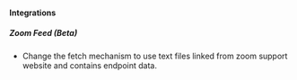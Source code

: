 #### Integrations
##### Zoom Feed (Beta)
- Change the fetch mechanism to use text files linked from zoom support website and contains endpoint data. 